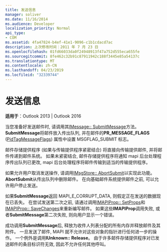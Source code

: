```yaml
---
title: 发送信息
manager: soliver
ms.date: 11/16/2014
ms.audience: Developer
localization_priority: Normal
api_type:
- COM
ms.assetid: 4fa47824-b4ef-41e1-9096-c1b1cdacd7ac
description: 上次修改时间：2011 年 7 月 23 日
ms.openlocfilehash: 01fd66033da0f24948913f47a752d555eca655fe
ms.sourcegitcommit: 8fe462c32b91c87911942c188f3445e85a54137c
ms.translationtype: MT
ms.contentlocale: zh-CN
ms.lasthandoff: 04/23/2019
ms.locfileid: "32339744"
---
```

# <a name="sending-a-message"></a>发送信息

  
  
**适用于**：Outlook 2013 | Outlook 2016 
  
当您准备好发送邮件时, 请调用其[IMessage:: SubmitMessage](imessage-submitmessage.md)方法。 **SubmitMessage**将邮件放入传出队列, 并在邮件的**PR_MESSAGE_FLAGS** ([PidTagMessageFlags](pidtagmessageflags-canonical-property.md)) 属性中设置 MSGFLAG_SUBMIT 标志。
  
邮件存储提供程序 (如果与传输提供程序紧密结合) 将直接向传输提供邮件, 并将邮件传递到邮件系统。 如果未紧密结合, 邮件存储提供程序将通知 mapi 后台处理程序传出队列已更改, mapi 后台处理程序将邮件传输到适当的传输提供程序。
  
如果允许用户取消发送操作, 请调用[IMsgStore:: AbortSubmit](imsgstore-abortsubmit.md)以实现此功能。 **AbortSubmit**从传出队列中删除邮件。 在向基础邮件系统提供邮件之前, 可以允许用户停止发送。 
  
如果**SubmitMessage**返回 MAPI_E_CORRUPT_DATA, 则假定正在发送的数据现在已丢失。 在尝试发送第二次之前, 请通过调用[IMAPIProp:: SetProps](imapiprop-setprops.md)和[IMAPIProp:: SaveChanges](imapiprop-savechanges.md)来重新编写邮件。 如果这些**IMAPIProp**调用失败, 或者**SubmitMessage**第二次失败, 则向用户显示一个错误。 
  
成功调用**SubmitMessage**后, 释放为收件人列表分配的所有内存并释放邮件及其附件。 一旦发送了邮件, MAPI 就不允许对这些对象的指针进行任何进一步的操作。 一个例外是调用**IUnknown:: Release**。 由于许多邮件存储提供程序对已发送邮件的条目标识符无效, 因此不允许任何其他呼叫。
  


